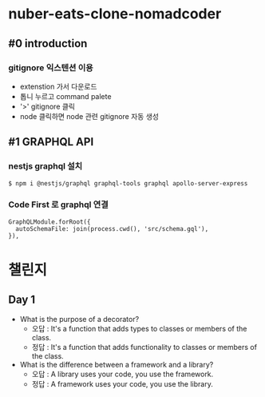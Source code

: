 # nuber-eats-clone-nomadcoder

## #0 introduction

### gitignore 익스텐션 이용

- extenstion 가서 다운로드
- 톱니 누르고 command palete
- '>' gitignore 클릭
- node 클릭하면 node 관련 gitignore 자동 생성

## #1 GRAPHQL API

### nestjs graphql 설치

```
$ npm i @nestjs/graphql graphql-tools graphql apollo-server-express
```

### Code First 로 graphql 연결

```
GraphQLModule.forRoot({
  autoSchemaFile: join(process.cwd(), 'src/schema.gql'),
}),
```

# 챌린지

## Day 1

- What is the purpose of a decorator?
  - 오답 : It's a function that adds types to classes or members of the class.
  - 정답 : It's a function that adds functionality to classes or members of the class.
- What is the difference between a framework and a library?
  - 오답 : A library uses your code, you use the framework.
  - 정답 : A framework uses your code, you use the library.
